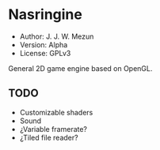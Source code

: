 # Nasringine

* Author: J. J. W. Mezun
* Version: Alpha
* License: GPLv3

General 2D game engine based on OpenGL.

## TODO

* Customizable shaders
* Sound
* ¿Variable framerate?
* ¿Tiled file reader?